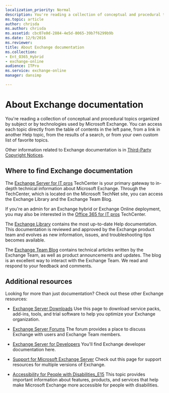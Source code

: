```yaml
---
localization_priority: Normal
description: You're reading a collection of conceptual and procedural topics organized by subject or by technologies used by Microsoft Exchange. You can access each topic directly from the table of contents in the left pane, from a link in another Help topic, from the results of a search, or from your own custom list of favorite topics.
ms.topic: article
author: chrisda
ms.author: chrisda
ms.assetid: cbc07e0d-2884-4e5d-8065-39b7f6299b9b
ms.date: 12/9/2016
ms.reviewer: 
title: About Exchange documentation
ms.collection:
- Ent_O365_Hybrid
- exchange-online
audience: ITPro
ms.service: exchange-online
manager: dansimp

---
```


# About Exchange documentation

You're reading a collection of conceptual and procedural topics organized by subject or by technologies used by Microsoft Exchange. You can access each topic directly from the table of contents in the left pane, from a link in another Help topic, from the results of a search, or from your own custom list of favorite topics.

Other information related to Exchange documentation is in [Third-Party Copyright Notices](https://technet.microsoft.com/library/e94f1244-acb8-4ddd-b54e-5cc37f903bbf.aspx).

## Where to find Exchange documentation

The [Exchange Server for IT pros](https://go.microsoft.com/fwlink/p/?linkid=34165) TechCenter is your primary gateway to in-depth technical information about Microsoft Exchange. Through the TechCenter, which is located on the Microsoft TechNet site, you can access the Exchange Library and the Exchange Team Blog.

If you're an admin for an Exchange hybrid or Exchange Online deployment, you may also be interested in the [Office 365 for IT pros](https://go.microsoft.com/fwlink/p/?LinkId=282341) TechCenter.

The [Exchange Library](https://go.microsoft.com/fwlink/p/?linkid=82055) contains the most up-to-date Help documentation. This documentation is reviewed and approved by the Exchange product team and evolves as new information, issues, and troubleshooting tips becomes available.

The [Exchange Team Blog](https://go.microsoft.com/fwlink/p/?LinkID=178595) contains technical articles written by the Exchange Team, as well as product announcements and updates. The blog is an excellent way to interact with the Exchange Team. We read and respond to your feedback and comments.

## Additional resources

Looking for more than just documentation? Check out these other Exchange resources:

- [Exchange Server Downloads](https://go.microsoft.com/fwlink/p/?linkId=179447) Use this page to download service packs, add-ins, tools, and trial software to help you optimize your Exchange organization.

- [Exchange Server Forums](https://go.microsoft.com/fwlink/p/?linkId=60612) The forum provides a place to discuss Exchange with users and Exchange Team members.

- [Exchange Server for Developers](https://go.microsoft.com/fwlink/p/?linkId=24705) You'll find Exchange developer documentation here.

- [Support for Microsoft Exchange Server](https://go.microsoft.com/fwlink/p/?LinkId=283967) Check out this page for support resources for multiple versions of Exchange.

- [Accessibility for People with Disabilities_E15](https://technet.microsoft.com/library/a7203ebd-ffac-4a8d-a2d0-6c8a61c8eeb8.aspx) This topic provides important information about features, products, and services that help make Microsoft Exchange more accessible for people with disabilities.
